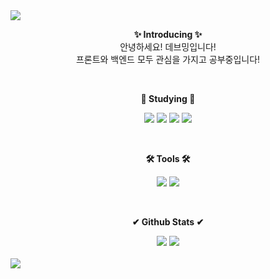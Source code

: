 <img src="https://capsule-render.vercel.app/api?type=waving&color=gradient&customColorList=15&height=200&section=header&text=Welcome&fontSize=90" />

<br>

<p align="center">
    <strong>✨ Introducing ✨</strong><br>
    안녕하세요! 데브밍입니다!<br>
    프론트와 백엔드 모두 관심을 가지고 공부중입니다!<br>
</p>

<br>

<p align="center">
    <strong>📝 Studying 📝</strong><br>
</p>

<p align="center" display="inline-block">
	<img src="https://img.shields.io/badge/HTML5-E34F26?style=flat&logo=HTML5&logoColor=white" />
	<img src="https://img.shields.io/badge/CSS3-1572B6?style=flat&logo=CSS3&logoColor=white" />
	<img src="https://img.shields.io/badge/javascript-F7DF1E?style=flat&logo=javascript&logoColor=white" />
	<img src="https://img.shields.io/badge/react-61DAFB?style=flat&logo=react&logoColor=white" />
</p>

<br>
<p align="center">
    <strong>🛠 Tools 🛠</strong><br>
</p>

<p align="center" display="inline-block">
	<img src="https://img.shields.io/badge/visualstudiocode-007ACC?style=flat&logo=visualstudiocode&logoColor=white" />
	<img src="https://img.shields.io/badge/github-181717?style=flat&logo=github&logoColor=white" />
</p>
<br>
<p align="center">
    <strong>✔ Github Stats ✔</strong><br>
</p>

<div align="center" display="inline-block">
    <img src="https://github-readme-stats.vercel.app/api/top-langs/?username=dev-vming&layout=compact">
    <img src="https://github-readme-stats.vercel.app/api?username=dev-vming&show_icons=true">
</div>
<br>

<img src='https://capsule-render.vercel.app/api?type=waving&color=gradient&customColorList=15&height=200&section=footer'/>
